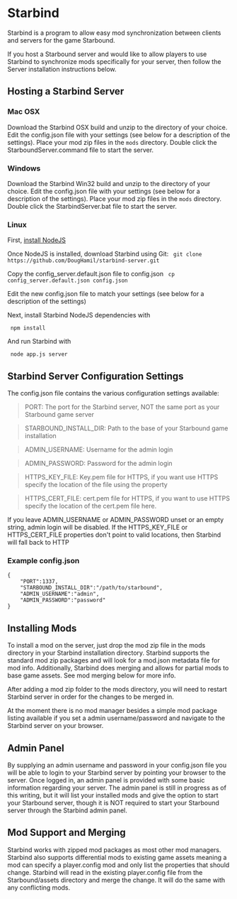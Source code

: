 Starbind
===============

Starbind is a program to allow easy mod synchronization between clients and servers for the game Starbound.

If you host a Starbound server and would like to allow players to use Starbind to synchronize mods specifically for your
server, then follow the Server installation instructions below.

Hosting a Starbind Server
---------------------------------

### Mac OSX
Download the Starbind OSX build and unzip to the directory of your choice. Edit the config.json file with your settings (see below for a description of the settings).  Place your mod zip files in the `mods` directory. Double click the StarboundServer.command file to start the server.

### Windows
Download the Starbind Win32 build and unzip to the directory of your choice. Edit the config.json file with your settings (see below for a description of the settings).  Place your mod zip files in the `mods` directory. Double click the StarbindServer.bat file to start the server.

### Linux
First, [install NodeJS](https://github.com/joyent/node/wiki/Installing-Node.js-via-package-manager)

Once NodeJS is installed, download Starbind using Git:
` git clone https://github.com/DougHamil/starbind-server.git`

Copy the config_server.default.json file to config.json
` cp config_server.default.json config.json`

Edit the new config.json file to match your settings (see below for a description of the settings)

Next, install Starbind NodeJS dependencies with

` npm install`

And run Starbind with

` node app.js server`

Starbind Server Configuration Settings
----------------
The config.json file contains the various configuration settings available:
> PORT: The port for the Starbind server, NOT the same port as your Starbound game server

> STARBOUND_INSTALL_DIR: Path to the base of your Starbound game installation

> ADMIN_USERNAME: Username for the admin login

> ADMIN_PASSWORD: Password for the admin login

> HTTPS_KEY_FILE: Key.pem file for HTTPS, if you want use HTTPS specify the location of the file using the property

> HTTPS_CERT_FILE: cert.pem file for HTTPS, if you want to use HTTPS specify the location of the cert.pem file here.

If you leave ADMIN_USERNAME or ADMIN_PASSWORD unset or an empty string, admin login will be disabled.
If the HTTPS_KEY_FILE or HTTPS_CERT_FILE properties don't point to valid locations, then Starbind will fall back to HTTP

### Example config.json

    {
    	"PORT":1337,
    	"STARBOUND_INSTALL_DIR":"/path/to/starbound",
    	"ADMIN_USERNAME":"admin",
    	"ADMIN_PASSWORD":"password"
    }


Installing Mods
----------------------
To install a mod on the server, just drop the mod zip file in the mods directory in your Starbind installation directory.
Starbind supports the standard mod zip packages and will look for a mod.json metadata file for mod info.
Additionally, Starbind does merging and allows for partial mods to base game assets.  See mod merging below for more info.

After adding a mod zip folder to the mods directory, you will need to restart Starbind server in order for the changes to be merged in.

At the moment there is no mod manager besides a simple mod package listing available if you set a admin username/password and navigate
to the Starbind server on your browser.

Admin Panel
-------------
By supplying an admin username and password in your config.json file you will be able to login to your Starbind server by pointing your browser to the server.  Once logged in, an admin panel is provided with some basic information regarding your server.  The admin panel is still in progress as of this writing, but it will list your installed mods and give the option to start your Starbound server, though it is NOT required to start your Starbound server through the Starbind admin panel.

Mod Support and Merging
-----------------------
Starbind works with zipped mod packages as most other mod managers. Starbind also supports differential mods to existing game assets
meaning a mod can specify a player.config mod and only list the properties that should change. Starbind will read in the existing player.config
file from the Starbound/assets directory and merge the change. It will do the same with any conflicting mods.
